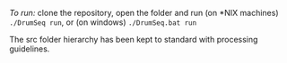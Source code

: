 *To run:*
clone the repository, open the folder and run (on *NIX machines) `./DrumSeq run`, or (on windows) `./DrumSeq.bat run`

The src folder hierarchy has been kept to standard with processing guidelines.